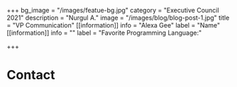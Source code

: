 +++
bg_image = "/images/featue-bg.jpg"
category = "Executive Council 2021"
description = "Nurgul A."
image = "/images/blog/blog-post-1.jpg"
title = "VP Communication"
[[information]]
info = "Alexa Gee"
label = "Name"
[[information]]
info = ""
label = "Favorite Programming Language:"

+++
# Contact